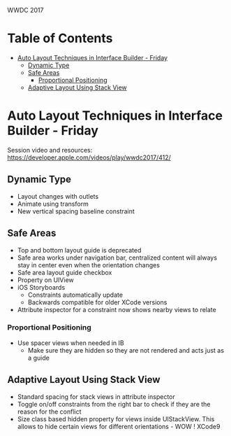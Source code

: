 WWDC 2017

Table of Contents
=================

  * [Auto Layout Techniques in Interface Builder \- Friday](#auto-layout-techniques-in-interface-builder---friday)
    * [Dynamic Type](#dynamic-type)
    * [Safe Areas](#safe-areas)
      * [Proportional Positioning](#proportional-positioning)
    * [Adaptive Layout Using Stack View](#adaptive-layout-using-stack-view)

# Auto Layout Techniques in Interface Builder - Friday
Session video and resources: https://developer.apple.com/videos/play/wwdc2017/412/

## Dynamic Type
  - Layout changes with outlets
  - Animate using transform
  - New vertical spacing baseline constraint
## Safe Areas
  - Top and bottom layout guide is deprecated
  - Safe area works under navigation bar, centralized content will always stay in center even when the orientation changes
  - Safe area layout guide checkbox
  - Property on UIView
  - iOS Storyboards
    - Constraints automatically update
    - Backwards compatible for older XCode versions
  - Attribute inspector for a constraint now shows nearby views to relate
### Proportional Positioning
  - Use spacer views when needed in IB
    - Make sure they are hidden so they are not rendered and acts just as a guide
## Adaptive Layout Using Stack View
  - Standard spacing for stack views in attribute inspector
  - Toggle on/off constraints from the right bar to check if they are the reason for the conflict
  - Size class based hidden property for views inside UIStackView. This allows to hide certain views for different orientations - WOW ! XCode9
